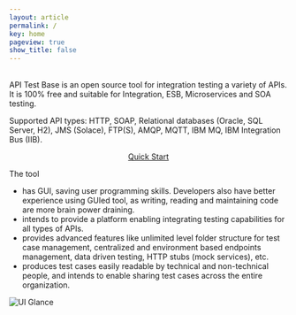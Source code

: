 ```yaml
---
layout: article
permalink: /
key: home
pageview: true
show_title: false
---
```

<br/>
API Test Base is an open source tool for integration testing a variety of APIs. It is 100% free and suitable for Integration, ESB, Microservices and SOA testing.

Supported API types: HTTP, SOAP, Relational databases (Oracle, SQL Server, H2), JMS (Solace), FTP(S), AMQP, MQTT, IBM MQ, IBM Integration Bus (IIB).

<div style="text-align:center"><a class="button button--outline-success button--pill" href="/docs/en/quick-start">Quick Start</a></div>

The tool
* has GUI, saving user programming skills. Developers also have better experience using GUIed tool, as writing, reading and maintaining code are more brain power draining.
* intends to provide a platform enabling integrating testing capabilities for all types of APIs.
* provides advanced features like unlimited level folder structure for test case management, centralized and environment based endpoints management, data driven testing, HTTP stubs (mock services), etc.
* produces test cases easily readable by technical and non-technical people, and intends to enable sharing test cases across the entire organization.

![UI Glance](../../screenshots/ui-glance.png)
